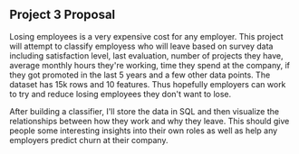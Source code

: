 ## Project 3 Proposal

Losing employees is a very expensive cost for any employer. This project will attempt to classify employess who will leave based on survey data including satisfaction level, last evaluation, number of projects they have, average monthly hours they're working, time they spend at the company, if they got promoted in the last 5 years and a few other data points. The dataset has 15k rows and 10 features.  Thus hopefully employers can work to try and reduce losing employees they don't want to lose.

After building a classifier, I'll store the data in SQL and then visualize the relationships between how they work and why they leave. This should give people some interesting insights into their own roles as well as help any employers predict churn at their company.


